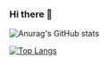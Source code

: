 ### Hi there 👋

<!--
**ekseh93/ekseh93** is a ✨ _special_ ✨ repository because its `README.md` (this file) appears on your GitHub profile.

Here are some ideas to get you started:

- 🔭 I’m currently working on ...
- 🌱 I’m currently learning ...
- 👯 I’m looking to collaborate on ...
- 🤔 I’m looking for help with ...
- 💬 Ask me about ...
- 📫 How to reach me: ...
- 😄 Pronouns: ...
- ⚡ Fun fact: ...
-->

![Anurag's GitHub stats](https://github-readme-stats.vercel.app/api?username=ekseh93&show_icons=true&theme=algolia)

[![Top Langs](https://github-readme-stats.vercel.app/api/top-langs/?username=ekseh93&layout=compact)](https://github.com/anuraghazra/github-readme-stats)
